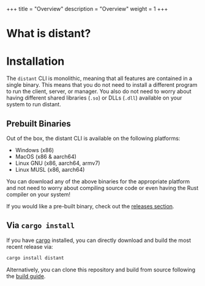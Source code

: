 +++
title = "Overview"
description = "Overview"
weight = 1
+++

# What is distant? 

# Installation

The `distant` CLI is monolithic, meaning that all features are
contained in a single binary. This means that you do not need to install
a different program to run the client, server, or manager. You also do not need
to worry about having different shared libraries (`.so`) or DLLs (`.dll`)
available on your system to run distant.

## Prebuilt Binaries

Out of the box, the distant CLI is available on the following platforms:

- Windows (x86)
- MacOS (x86 & aarch64)
- Linux GNU (x86, aarch64, armv7)
- Linux MUSL (x86, aarch64)

You can download any of the above binaries for the appropriate platform and not
need to worry about compiling source code or even having the Rust compiler on
your system!

If you would like a pre-built binary, check out the 
[releases section](https://github.com/chipsenkbeil/distant/releases).

## Via `cargo install`

If you have [cargo](https://github.com/rust-lang/cargo) installed, you can
directly download and build the most recent release via:

```bash
cargo install distant
```

Alternatively, you can clone this repository and build from source following
the [build guide](./BUILDING.md).
